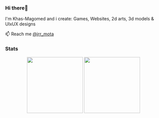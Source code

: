 ### Hi there👋 

<p>I'm Khas-Magomed and i create: Games, Websites, 2d arts, 3d models & UIxUX designs</p>
<p>📫 Reach me <a href="https://www.instagram.com/jrr_mota/">@jrr_mota</a></p>

### Stats
<div align="center">
  <img height="180em" src="https://github-readme-stats.vercel.app/api?username=themota17&count_private=true&show_icons=true&theme=dark" />
  <img height="180em" src="https://github-readme-stats.vercel.app/api/top-langs/?username=themota17&theme=dark&layout=compact&langs_count=6" />
</div>

